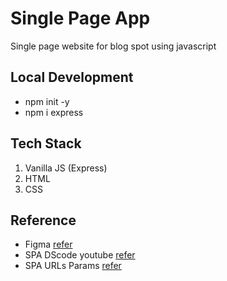 # Single Page App 
Single page website for blog spot using javascript

## Local Development
- npm init -y
- npm i express

## Tech Stack
1. Vanilla JS (Express)
2. HTML
3. CSS

## Reference
* Figma [refer](https://www.figma.com/file/XRllq2ua4oi2DkMWqKmbeP/Untitled?node-id=0%3A1)
* SPA DScode youtube [refer](https://www.youtube.com/watch?v=6BozpmSjk-Y&t=729s) 
* SPA URLs Params [refer](https://www.youtube.com/watch?v=OstALBk-jTc) 